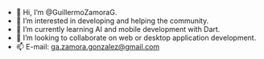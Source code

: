 - 👋 Hi, I’m @GuillermoZamoraG.
- 👀 I’m interested in developing and helping the community.
- 🌱 I’m currently learning AI and mobile development with Dart.
- 💞️ I’m looking to collaborate on web or desktop application development.
- 📫 E-mail: ga.zamora.gonzalez@gmail.com

